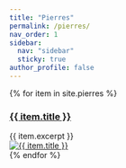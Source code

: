 ```yaml
---
title: "Pierres"
permalink: /pierres/
nav_order: 1
sidebar:
  nav: "sidebar"
  sticky: true
author_profile: false
---
```


<div class="cards">
{% for item in site.pierres %}
  <article class="card">
    <a href="{{ item.url }}">
      <h3 class="card-title">{{ item.title }}</h3>
      </a>
    <div class="card-content">
    <div class="card-text">{{ item.excerpt }}</div>
    </div>
    <a href="{{ item.url }}">
      <img class="card-image" src="{{ item.image }}" alt="{{ item.title }}">
    </a>
  </article>
{% endfor %}
</div>

